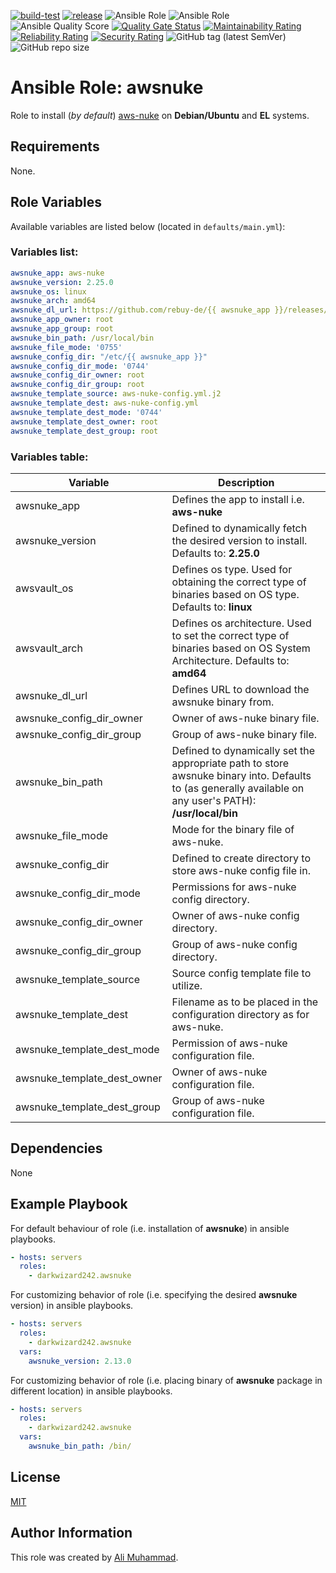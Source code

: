 [![build-test](https://github.com/darkwizard242/ansible-role-awsnuke/workflows/build-and-test/badge.svg?branch=master)](https://github.com/darkwizard242/ansible-role-awsnuke/actions?query=workflow%3Abuild-and-test) [![release](https://github.com/darkwizard242/ansible-role-awsnuke/workflows/release/badge.svg)](https://github.com/darkwizard242/ansible-role-awsnuke/actions?query=workflow%3Arelease) ![Ansible Role](https://img.shields.io/ansible/role/48139?color=dark%20green%20) ![Ansible Role](https://img.shields.io/ansible/role/d/48139?label=role%20downloads) ![Ansible Quality Score](https://img.shields.io/ansible/quality/48139?label=ansible%20quality%20score) [![Quality Gate Status](https://sonarcloud.io/api/project_badges/measure?project=ansible-role-awsnuke&metric=alert_status)](https://sonarcloud.io/dashboard?id=ansible-role-awsnuke) [![Maintainability Rating](https://sonarcloud.io/api/project_badges/measure?project=ansible-role-awsnuke&metric=sqale_rating)](https://sonarcloud.io/dashboard?id=ansible-role-awsnuke) [![Reliability Rating](https://sonarcloud.io/api/project_badges/measure?project=ansible-role-awsnuke&metric=reliability_rating)](https://sonarcloud.io/dashboard?id=ansible-role-awsnuke) [![Security Rating](https://sonarcloud.io/api/project_badges/measure?project=ansible-role-awsnuke&metric=security_rating)](https://sonarcloud.io/dashboard?id=ansible-role-awsnuke) ![GitHub tag (latest SemVer)](https://img.shields.io/github/tag/darkwizard242/ansible-role-awsnuke?label=release) ![GitHub repo size](https://img.shields.io/github/repo-size/darkwizard242/ansible-role-awsnuke?color=orange&style=flat-square)

# Ansible Role: awsnuke

Role to install (_by default_) [aws-nuke](https://github.com/rebuy-de/aws-nuke) on **Debian/Ubuntu** and **EL** systems.

## Requirements

None.

## Role Variables

Available variables are listed below (located in `defaults/main.yml`):

### Variables list:

```yaml
awsnuke_app: aws-nuke
awsnuke_version: 2.25.0
awsnuke_os: linux
awsnuke_arch: amd64
awsnuke_dl_url: https://github.com/rebuy-de/{{ awsnuke_app }}/releases/download/v{{ awsnuke_version }}/{{ awsnuke_app }}-v{{ awsnuke_version }}-{{ awsnuke_os }}-{{ awsnuke_arch }}.tar.gz
awsnuke_app_owner: root
awsnuke_app_group: root
awsnuke_bin_path: /usr/local/bin
awsnuke_file_mode: '0755'
awsnuke_config_dir: "/etc/{{ awsnuke_app }}"
awsnuke_config_dir_mode: '0744'
awsnuke_config_dir_owner: root
awsnuke_config_dir_group: root
awsnuke_template_source: aws-nuke-config.yml.j2
awsnuke_template_dest: aws-nuke-config.yml
awsnuke_template_dest_mode: '0744'
awsnuke_template_dest_owner: root
awsnuke_template_dest_group: root
```

### Variables table:

Variable                    | Description
--------------------------- | ---------------------------------------------------------------------------------------------------------------------------------------------------------
awsnuke_app                 | Defines the app to install i.e. **aws-nuke**
awsnuke_version             | Defined to dynamically fetch the desired version to install. Defaults to: **2.25.0**
awsvault_os                 | Defines os type. Used for obtaining the correct type of binaries based on OS type. Defaults to: **linux**
awsvault_arch               | Defines os architecture. Used to set the correct type of binaries based on OS System Architecture. Defaults to: **amd64**
awsnuke_dl_url              | Defines URL to download the awsnuke binary from.
awsnuke_config_dir_owner    | Owner of aws-nuke binary file.
awsnuke_config_dir_group    | Group of aws-nuke binary file.
awsnuke_bin_path            | Defined to dynamically set the appropriate path to store awsnuke binary into. Defaults to (as generally available on any user's PATH): **/usr/local/bin**
awsnuke_file_mode           | Mode for the binary file of aws-nuke.
awsnuke_config_dir          | Defined to create directory to store aws-nuke config file in.
awsnuke_config_dir_mode     | Permissions for aws-nuke config directory.
awsnuke_config_dir_owner    | Owner of aws-nuke config directory.
awsnuke_config_dir_group    | Group of aws-nuke config directory.
awsnuke_template_source     | Source config template file to utilize.
awsnuke_template_dest       | Filename as to be placed in the configuration directory as for aws-nuke.
awsnuke_template_dest_mode  | Permission of aws-nuke configuration file.
awsnuke_template_dest_owner | Owner of aws-nuke configuration file.
awsnuke_template_dest_group | Group of aws-nuke configuration file.

## Dependencies

None

## Example Playbook

For default behaviour of role (i.e. installation of **awsnuke**) in ansible playbooks.

```yaml
- hosts: servers
  roles:
    - darkwizard242.awsnuke
```

For customizing behavior of role (i.e. specifying the desired **awsnuke** version) in ansible playbooks.

```yaml
- hosts: servers
  roles:
    - darkwizard242.awsnuke
  vars:
    awsnuke_version: 2.13.0
```

For customizing behavior of role (i.e. placing binary of **awsnuke** package in different location) in ansible playbooks.

```yaml
- hosts: servers
  roles:
    - darkwizard242.awsnuke
  vars:
    awsnuke_bin_path: /bin/
```

## License

[MIT](https://github.com/darkwizard242/ansible-role-awsnuke/blob/master/LICENSE)

## Author Information

This role was created by [Ali Muhammad](https://www.linkedin.com/in/ali-muhammad-759791130/).
